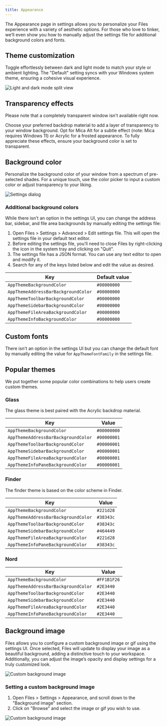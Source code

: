 ```yaml
---
title: Appearance
---
```


<script>
  import { InfoBar } from "fluent-svelte";
</script>

The Appearance page in settings allows you to personalize your Files experience with a variety of aesthetic options. For those who love to tinker, we’ll even show you how to manually adjust the settings file for additional background colors and fonts.

## Theme customization

Toggle effortlessly between dark and light mode to match your style or ambient lighting. The "Default" setting syncs with your Windows system theme, ensuring a cohesive visual experience.

![Light and dark mode split view](/docs-resources/Dark-Light-Mode.png)


## Transparency effects

<InfoBar severity="information">
  Please note that a completely transparent window isn't available right now.
</InfoBar>

Choose your preferred backdrop material to add a layer of transparency to your window background. Opt for Mica Alt for a subtle effect (note: Mica requires Windows 11) or Acrylic for a frosted appearance. To fully appreciate these effects, ensure your background color is set to transparent.


## Background color

Personalize the background color of your window from a spectrum of pre-selected shades. For a unique touch, use the color picker to input a custom color or adjust transparency to your liking.

![Settings dialog](/docs-resources/Settings-Appearance.png)


### Additional background colors

While there isn't an option in the settings UI, you can change the address bar, sidebar, and file area backgrounds by manually editing the settings file:

1. Open Files > Settings > Advanced > Edit settings file. This will open the settings file in your default text editor.
2. Before editing the settings file, you’ll need to close Files by right-clicking the icon in the system tray and clicking on "Quit".
3. The settings file has a JSON format. You can use any text editor to open and modify it.
4. Search for any of the keys listed below and edit the value as desired.

| Key                                 | Default value |
| ----------------------------------- | ------------- |
| `AppThemeBackgroundColor`           | `#00000000`   |
| `AppThemeAddressBarBackgroundColor` | `#00000000`   |
| `AppThemeToolbarBackgroundColor`    | `#00000000`   |
| `AppThemeSidebarBackgroundColor`    | `#00000000`   |
| `AppThemeFileAreaBackgroundColor`   | `#00000000`   |
| `AppThemeInfoBackgroundColor`       | `#00000000`   |

## Custom fonts

There isn't an option in the settings UI but you can change the default font by manually editing the value for `AppThemeFontFamily` in the settings file.

## Popular themes

We put together some popular color combinations to help users create custom themes.

### Glass

The glass theme is best paired with the Acrylic backdrop material.

| Key                                 | Value       |
| ----------------------------------- | ----------- |
| `AppThemeBackgroundColor`           | `#00000000` |
| `AppThemeAddressBarBackgroundColor` | `#00000001` |
| `AppThemeToolbarBackgroundColor`    | `#00000001` |
| `AppThemeSidebarBackgroundColor`    | `#00000001` |
| `AppThemeFileAreaBackgroundColor`   | `#00000001` |
| `AppThemeInfoPaneBackgroundColor`   | `#00000001` |

### Finder

The finder theme is based on the color scheme in Finder.

| Key                                 | Value     |
| ----------------------------------- | --------- |
| `AppThemeBackgroundColor`           | `#221d28` |
| `AppThemeAddressBarBackgroundColor` | `#38343c` |
| `AppThemeToolbarBackgroundColor`    | `#38343c` |
| `AppThemeSidebarBackgroundColor`    | `#464449` |
| `AppThemeFileAreaBackgroundColor`   | `#221d28` |
| `AppThemeInfoPaneBackgroundColor`   | `#38343c` |

### Nord

| Key                                 | Value       |
| ----------------------------------- | ----------- |
| `AppThemeBackgroundColor`           | `#FF1B1F26` |
| `AppThemeAddressBarBackgroundColor` | `#2E3440`   |
| `AppThemeToolbarBackgroundColor`    | `#2E3440`   |
| `AppThemeSidebarBackgroundColor`    | `#2E3440`   |
| `AppThemeFileAreaBackgroundColor`   | `#2E3440`   |
| `AppThemeInfoPaneBackgroundColor`   | `#2E3440`   |

## Background image

Files allows you to configure a custom background image or gif using the settings UI. Once selected, Files will update to display your image as a beautiful background, adding a distinctive touch to your workspace. Additionally, you can adjust the image’s opacity and display settings for a truly customized look.

![Custom background image](/docs-resources/Background-Image.png)


### Setting a custom background image

1. Open Files > Settings > Appearance, and scroll down to the "Background image" section.
2. Click on "Browse" and select the image or gif you wish to use.

![Custom background image](/docs-resources/Settings-Appearance-Background-Image.png)

